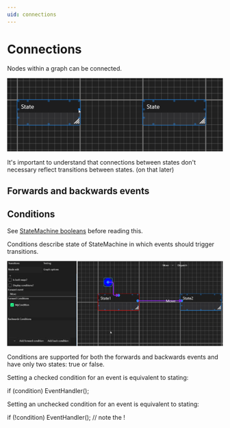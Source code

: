 ```yaml
---
uid: connections
---
```


# Connections
Nodes within a graph can be connected.

![Connections in action](../images/connectionsNodes.gif)

It's important to understand that connections between states don't necessary reflect transitions between states. (on that later)

## Forwards and backwards events


## Conditions
See [StateMachine booleans](graphoptions.md#statemachine-booleans) before reading this.

Conditions describe state of StateMachine in which events should trigger transitions.

![Connection condition in action](../images/connectionConditionsInAction.gif)

Conditions are supported for both the forwards and backwards events and have only two states: true or false.


Setting a checked condition for an event is equivalent to stating:

if (condition) EventHandler();

Setting an unchecked condition for an event is equivalent to stating:

if (!condition) EventHandler();  // note the !